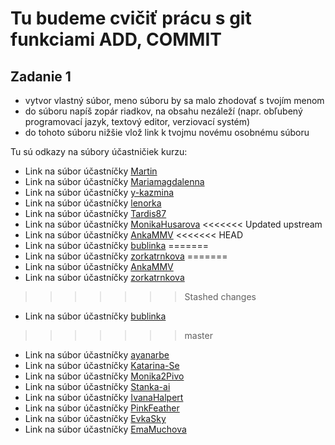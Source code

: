 # Tu budeme cvičiť prácu s git funkciami ADD, COMMIT

## Zadanie 1
- vytvor vlastný súbor, meno súboru by sa malo zhodovať s tvojím menom
- do súboru napíš zopár riadkov, na obsahu nezáleží (napr. obľubený programovací jazyk, textový editor, verziovací systém)
- do tohoto súboru nižšie vlož link k tvojmu novému osobnému súboru

Tu sú odkazy na súbory účastničiek kurzu:
- Link na súbor účastníčky [Martin](martin.md)
- Link na súbor účastníčky [Mariamagdalenna](noname.md)
- Link na súbor účastníčky [y-kazmina](Yulia_K)
- Link na súbor účastníčky [lenorka](noname.md)
- Link na súbor účastníčky [Tardis87](noname.md)
- Link na súbor účastníčky [MonikaHusarova](noname.md)
<<<<<<< Updated upstream
- Link na súbor účastníčky [AnkaMMV](noname.md)
<<<<<<< HEAD
- Link na súbor účastníčky [bublinka](Veronika.md)
=======
- Link na súbor účastníčky [zorkatrnkova](zorka.md)
=======
- Link na súbor účastníčky [AnkaMMV](AnkaMMC)
- Link na súbor účastníčky [zorkatrnkova](noname.md)
>>>>>>> Stashed changes
- Link na súbor účastníčky [bublinka](noname.md)
>>>>>>> master
- Link na súbor účastníčky [ayanarbe](noname.md)
- Link na súbor účastníčky [Katarina-Se](Katka)
- Link na súbor účastníčky [Monika2Pivo](noname.md)
- Link na súbor účastníčky [Stanka-ai](noname.md)
- Link na súbor účastníčky [IvanaHalpert](noname.md)
- Link na súbor účastníčky [PinkFeather](PinkFeather.md)
- Link na súbor účastníčky [EvkaSky](noname.md)
- Link na súbor účastníčky [EmaMuchova](ema.md)
